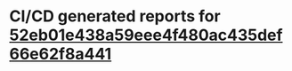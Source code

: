 # CI/CD generated reports for [52eb01e438a59eee4f480ac435def66e62f8a441](https://github.com/hydephp/develop/commit/52eb01e438a59eee4f480ac435def66e62f8a441)
